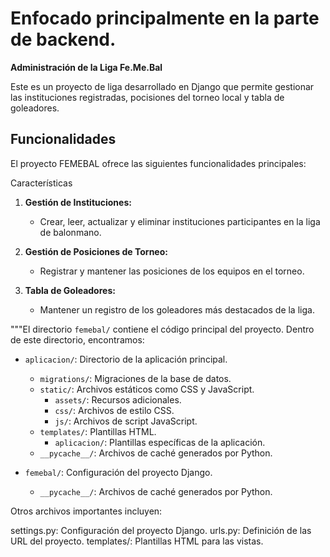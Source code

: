 # Enfocado principalmente en la parte de backend.

**Administración de la Liga Fe.Me.Bal**

Este es un proyecto de liga desarrollado en Django que permite gestionar las instituciones registradas, pocisiones del torneo local y tabla de goleadores.

## Funcionalidades

El proyecto FEMEBAL ofrece las siguientes funcionalidades principales:

Características

1. **Gestión de Instituciones:**
   - Crear, leer, actualizar y eliminar instituciones participantes en la liga de balonmano.

2. **Gestión de Posiciones de Torneo:**
   - Registrar y mantener las posiciones de los equipos en el torneo.

3. **Tabla de Goleadores:**
   - Mantener un registro de los goleadores más destacados de la liga.

"""El directorio `femebal/` contiene el código principal del proyecto. Dentro de este directorio, encontramos:

- `aplicacion/`: Directorio de la aplicación principal.
  - `migrations/`: Migraciones de la base de datos.
  - `static/`: Archivos estáticos como CSS y JavaScript.
    - `assets/`: Recursos adicionales.
    - `css/`: Archivos de estilo CSS.
    - `js/`: Archivos de script JavaScript.
  - `templates/`: Plantillas HTML.
    - `aplicacion/`: Plantillas específicas de la aplicación.
  - `__pycache__/`: Archivos de caché generados por Python.

- `femebal/`: Configuración del proyecto Django.
  - `__pycache__/`: Archivos de caché generados por Python.

Otros archivos importantes incluyen:

settings.py: Configuración del proyecto Django.
urls.py: Definición de las URL del proyecto.
templates/: Plantillas HTML para las vistas.

